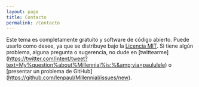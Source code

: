 ```yaml
---
layout: page
title: Contacto
permalink: /Contacto
---
```


Este tema es completamente gratuito y software de código abierto. Puede usarlo como desee, ya que se distribuye bajo la [Licencia MIT](http://choosealicense.com/licenses/mit/). Si tiene algún problema, alguna pregunta o sugerencia, no dude en [twittearme] (https://twitter.com/intent/tweet?text=My%question%about%Millennial%is:%&amp;via=paululele) o [presentar un problema de GitHub] (https://github.com/lenpaul/Millennial/issues/new).
